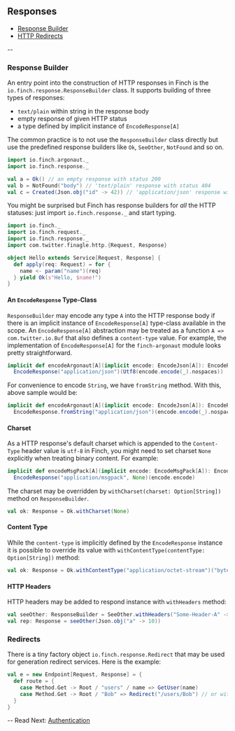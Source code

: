 ## Responses

* [Response Builder](response.md#response-builder)
* [HTTP Redirects](response.md#redirects)

--

### Response Builder

An entry point into the construction of HTTP responses in Finch is the `io.finch.response.ResponseBuilder` class. It
supports building of three types of responses:

* `text/plain` within string in the response body
* empty response of given HTTP status
* a type defined by implicit instance of `EncodeResponse[A]`

The common practice is to not use the `ResponseBuilder` class directly but use the predefined response builders like
`Ok`, `SeeOther`, `NotFound` and so on.

```scala
import io.finch.argonaut._
import io.finch.response._

val a = Ok() // an empty response with status 200
val b = NotFound("body") // 'text/plain' response with status 404
val c = Created(Json.obj("id" -> 42)) // 'application/json' response with status 201
```

You might be surprised but Finch has response builders for _all_ the HTTP statuses: just import `io.finch.response._`
and start typing.

```scala
import io.finch._
import io.finch.request._
import io.finch.response._
import com.twitter.finagle.http.{Request, Response}

object Hello extends Service[Request, Response] {
  def apply(req: Request) = for {
    name <- param("name")(req)
  } yield Ok(s"Hello, $name!")
}
```

#### An `EncodeResponse` Type-Class

`ResponseBuilder` may encode any type `A` into the HTTP response body if there is an implicit instance of
`EncodeResponse[A]` type-class available in the scope. An `EncodeResponse[A]` abstraction may be treated as a function
`A => com.twitter.io.Buf` that also defines a `content-type` value. For example, the implementation of `EncodeResponse[A]`
for the `finch-argonaut` module looks pretty straightforward.

```scala
implicit def encodeArgonaut[A](implicit encode: EncodeJson[A]): EncodeResponse[A] =
  EncodeResponse("application/json")(Utf8(encode.encode(_).nospaces))
```

For convenience to encode `String`, we have `fromString` method. With this, above sample would be:

```scala
implicit def encodeArgonaut[A](implicit encode: EncodeJson[A]): EncodeResponse[A] =
  EncodeResponse.fromString("application/json")(encode.encode(_).nospaces)
```

#### Charset

As a HTTP response's default charset which is appended to the `Content-Type` header value is `utf-8` in Finch, you might
need to set charset `None` explicitly when treating binary content. For example:

```scala
implicit def encodeMsgPack[A](implicit encode: EncodeMsgPack[A]): EncodeResponse[A] =
  EncodeResponse("application/msgpack", None)(encode.encode)
```

The charset may be overridden by `withCharset(charset: Option[String])` method on `ResponseBuilder`.

```scala
val ok: Response = Ok.withCharset(None)
```

#### Content Type

While the `content-type` is implicitly defined by the `EncodeResponse` instance it is possible to override its value
with `withContentType(contentType: Option[String])` method:

```scala
val ok: Response = Ok.withContentType("application/octet-stream")("byte string")
```

#### HTTP Headers

HTTP headers may be added to respond instance with `withHeaders` method:

```scala
val seeOther: ResponseBuilder = SeeOther.withHeaders("Some-Header-A" -> "a", "Some-Header-B" -> "b")
val rep: Response = seeOther(Json.obj("a" -> 10))
```

### Redirects

There is a tiny factory object `io.finch.response.Redirect` that may be used for generation redirect services. Here is
the example:

```scala
val e = new Endpoint[Request, Response] = {
  def route = {
    case Method.Get -> Root / "users" / name => GetUser(name)
    case Method.Get -> Root / "Bob" => Redirect("/users/Bob") // or with path object
  }
}
```

--
Read Next: [Authentication](auth.md)
